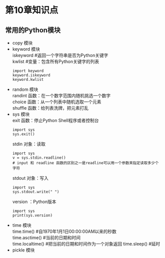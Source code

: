 # 第10章知识点
## 常用的Python模块
+ copy 模块
+ keyword 模块  
    iskeyword  #返回一个字符串是否为Python关键字  
    kwlist  #变量：包含所有Python关键字的列表  
    ```
    import keyword
    keyword.iskeyword
    keyword.kwlist
    ```
+ random 模块  
    randint 函数：在一个数字范围内随机挑选一个数字  
    choice 函数：从一个列表中随机选取一个元素  
    shuffle 函数：给列表洗牌，把元素打乱
+ sys 模块  
    exit 函数：停止Python Shell程序或者控制台  
    ```
    import sys
    sys.exit()
    ```
    stdin 对象：读取  
    ```
    import sys
    v = sys.stdin.readline()
    # input 和 readline 函数的区别之一是readline可以用一个参数来指定读取多少个字符
    ```
    stdout 对象：写入  
    ```
    import sys
    sys.stdout.write(" ")
    ```
    version ：Python版本  
    ```
    import sys
    print(sys.version)
    ```
+ time 模块  
    time.time() #自1970年1月1日00:00:00AM以来的秒数  
    time.asctime() #当前的日期和时间  
    time.localtime() #把当前的日期和时间作为一个对象返回
    time.sleep() #延时  
+ pickle 模块